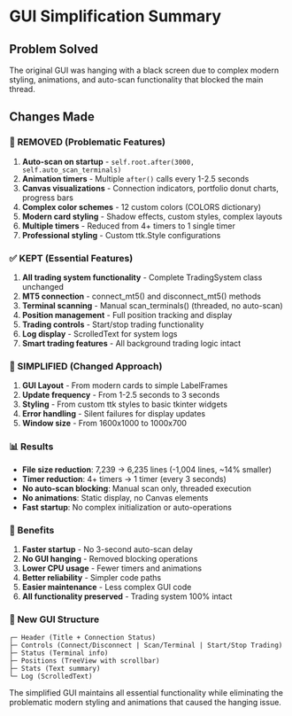 # GUI Simplification Summary

## Problem Solved
The original GUI was hanging with a black screen due to complex modern styling, animations, and auto-scan functionality that blocked the main thread.

## Changes Made

### 🚫 REMOVED (Problematic Features)
1. **Auto-scan on startup** - `self.root.after(3000, self.auto_scan_terminals)`
2. **Animation timers** - Multiple `after()` calls every 1-2.5 seconds
3. **Canvas visualizations** - Connection indicators, portfolio donut charts, progress bars
4. **Complex color schemes** - 12 custom colors (COLORS dictionary)
5. **Modern card styling** - Shadow effects, custom styles, complex layouts
6. **Multiple timers** - Reduced from 4+ timers to 1 single timer
7. **Professional styling** - Custom ttk.Style configurations

### ✅ KEPT (Essential Features)  
1. **All trading system functionality** - Complete TradingSystem class unchanged
2. **MT5 connection** - connect_mt5() and disconnect_mt5() methods
3. **Terminal scanning** - Manual scan_terminals() (threaded, no auto-scan)
4. **Position management** - Full position tracking and display
5. **Trading controls** - Start/stop trading functionality
6. **Log display** - ScrolledText for system logs
7. **Smart trading features** - All background trading logic intact

### 🔄 SIMPLIFIED (Changed Approach)
1. **GUI Layout** - From modern cards to simple LabelFrames
2. **Update frequency** - From 1-2.5 seconds to 3 seconds
3. **Styling** - From custom ttk styles to basic tkinter widgets
4. **Error handling** - Silent failures for display updates
5. **Window size** - From 1600x1000 to 1000x700

### 📊 Results
- **File size reduction**: 7,239 → 6,235 lines (-1,004 lines, ~14% smaller)
- **Timer reduction**: 4+ timers → 1 timer (every 3 seconds)
- **No auto-scan blocking**: Manual scan only, threaded execution
- **No animations**: Static display, no Canvas elements
- **Fast startup**: No complex initialization or auto-operations

### 🎯 Benefits
1. **Faster startup** - No 3-second auto-scan delay
2. **No GUI hanging** - Removed blocking operations
3. **Lower CPU usage** - Fewer timers and animations
4. **Better reliability** - Simpler code paths
5. **Easier maintenance** - Less complex GUI code
6. **All functionality preserved** - Trading system 100% intact

### 📱 New GUI Structure
```
┌─ Header (Title + Connection Status)
├─ Controls (Connect/Disconnect | Scan/Terminal | Start/Stop Trading)
├─ Status (Terminal info)
├─ Positions (TreeView with scrollbar)
├─ Stats (Text summary)
└─ Log (ScrolledText)
```

The simplified GUI maintains all essential functionality while eliminating the problematic modern styling and animations that caused the hanging issue.